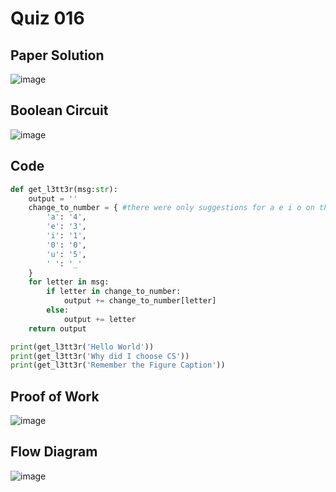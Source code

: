 # Quiz 016

## Paper Solution
![image](https://github.com/user-attachments/assets/a64b47d0-b571-4b1c-a264-e0abea8c93cf)

## Boolean Circuit
![image](https://github.com/user-attachments/assets/f6700dc0-cef4-4fa2-a943-261fca83630a)

## Code
```.py
def get_l3tt3r(msg:str):
    output = ''
    change_to_number = { #there were only suggestions for a e i o on the slides, but I needed to do it for all vowels, so I just chose 5.
        'a': '4',
        'e': '3',
        'i': '1',
        '0': '0',
        'u': '5',
        ' ': '_'
    }
    for letter in msg:
        if letter in change_to_number:
            output += change_to_number[letter]
        else:
            output += letter
    return output

print(get_l3tt3r('Hello World'))
print(get_l3tt3r('Why did I choose CS'))
print(get_l3tt3r('Remember the Figure Caption'))
```
## Proof of Work
![image](https://github.com/user-attachments/assets/5becc09c-4900-48e0-b873-3e4edd6ae3f5)

## Flow Diagram
![image](https://github.com/user-attachments/assets/52b0ece4-bfe4-49a4-b51c-66ecf41e9a01)
